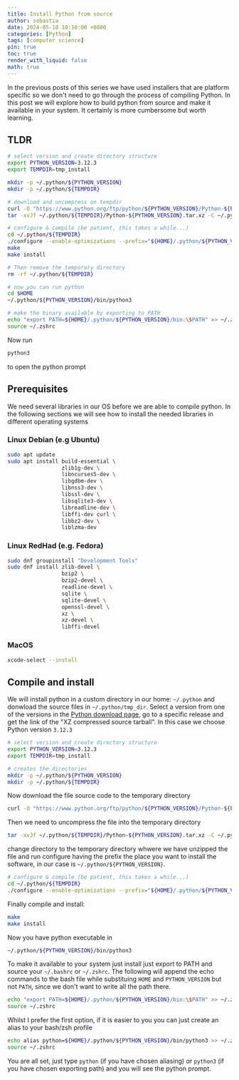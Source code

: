 ```yaml
---
title: Install Python from source
author: sebastia
date: 2024-05-10 10:10:00 +0800
categories: [Python]
tags: [computer science]
pin: true
toc: true
render_with_liquid: false
math: true
---
```


In the previous posts of this series we have used installers that are platform specific so we don't need to go through the process of compiling Python. In this post we will explore how to build python from source and make it available in your system. It certainly is more cumbersome but worth learning.

## TLDR

```bash
# select version and create directory structure
export PYTHON_VERSION=3.12.3
export TEMPDIR=tmp_install

mkdir -p ~/.python/${PYTHON_VERSION}
mkdir -p ~/.python/${TEMPDIR}

# download and uncompress on tempdir
curl -O "https://www.python.org/ftp/python/${PYTHON_VERSION}/Python-${PYTHON_VERSION}.tar.xz" --output-dir ~/.python/${TEMPDIR}
tar -xvJf ~/.python/${TEMPDIR}/Python-${PYTHON_VERSION}.tar.xz -C ~/.python/${TEMPDIR} --strip-components=1

# configure & compile (be patient, this takes a while...)
cd ~/.python/${TEMPDIR}
./configure --enable-optimizations --prefix="${HOME}/.python/${PYTHON_VERSION}"
make
make install

# Then remove the temporary directory
rm -rf ~/.python/${TEMPDIR}

# now you can run python
cd $HOME
~/.python/${PYTHON_VERSION}/bin/python3

# make the binary available by exporting to PATH
echo "export PATH=${HOME}/.python/${PYTHON_VERSION}/bin:\$PATH" >> ~/.zshrc
source ~/.zshrc
```

Now run

```bash
python3
```

to open the python prompt


## Prerequisites

We need several libraries in our OS before we are able to compile python. In the following sections we will see how to install the needed libraries in different operating systems

### Linux Debian (e.g Ubuntu)


```bash
sudo apt update
sudo apt install build-essential \
                 zlib1g-dev \
                 libncurses5-dev \
                 libgdbm-dev \
                 libnss3-dev \
                 libssl-dev \
                 libsqlite3-dev \
                 libreadline-dev \
                 libffi-dev curl \
                 libbz2-dev \
                 liblzma-dev
```

### Linux RedHad (e.g. Fedora)

```bash
sudo dnf groupinstall "Development Tools"
sudo dnf install zlib-devel \
                 bzip2 \
                 bzip2-devel \
                 readline-devel \
                 sqlite \
                 sqlite-devel \
                 openssl-devel \
                 xz \
                 xz-devel \
                 libffi-devel
```

### MacOS

```bash
xcode-select --install
```


## Compile and install

We will install python in a custom directory in our home: `~/.python` and donwload the source files in `~/.python/tmp_dir`. Select a version from one of the versions in the [Python download page](https://www.python.org/downloads/), go to a specific release and get the link of the "XZ compressed source tarball". In this case we choose Python version `3.12.3`

```bash
# select version and create directory structure
export PYTHON_VERSION=3.12.3
export TEMPDIR=tmp_install

# creates the directories
mkdir -p ~/.python/${PYTHON_VERSION}
mkdir -p ~/.python/${TEMPDIR}
```

Now download the file source code to the temporary directory

```bash
curl -O "https://www.python.org/ftp/python/${PYTHON_VERSION}/Python-${PYTHON_VERSION}.tar.xz" --output-dir ~/.python/${TEMPDIR}
```

Then we need to uncompress the file into the temporary directory

```bash
tar -xvJf ~/.python/${TEMPDIR}/Python-${PYTHON_VERSION}.tar.xz -C ~/.python/${TEMPDIR} --strip-components=1
```

change directory to the temporary directory whwere we have unzipped the file and run configure having the prefix the place you want to install the software, in our case is `~/.python/${PYTHON_VERSION}`.

```bash
# configure & compile (be patient, this takes a while...)
cd ~/.python/${TEMPDIR}
./configure --enable-optimizations --prefix="${HOME}/.python/${PYTHON_VERSION}"
```

Finally compile and install:

```bash
make
make install
```

Now you have python executable in

```bash
~/.python/${PYTHON_VERSION}/bin/python3
```

To make it available to your system just install just export to PATH and source your `~/.bashrc` or `~/.zshrc`. The following will append the echo commands to the bash file while substituing `HOME` and `PYTHON_VERSION` but not `PATH`, since we don't want to write all the path there.

```bash
echo "export PATH=${HOME}/.python/${PYTHON_VERSION}/bin:\$PATH" >> ~/.zshrc
source ~/.zshrc
```

Whilst I prefer the first option, if it is easier to you you can just create an alias to your bash/zsh profile

```bash
echo alias python=${HOME}/.python/${PYTHON_VERSION}/bin/python3 >> ~/.zshrc
source ~/.zshrc
```

You are all set, just type `python` (if you have chosen aliasing) or `python3` (if you have chosen exporting path) and you will see the python prompt.
